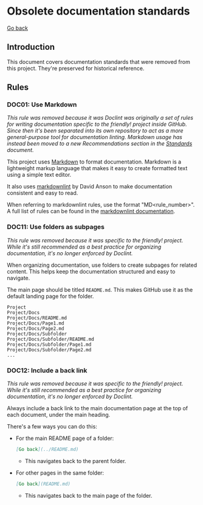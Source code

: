# Obsolete documentation standards

[Go back](../README.md)

## Introduction

This document covers documentation standards that were removed from this project. They're preserved for historical reference.

## Rules

### DOC01: Use Markdown

*This rule was removed because it was Doclint was originally a set of rules for writing documentation specific to the friendly! project inside GitHub. Since then it's been separated into its own repository to act as a more general-purpose tool for documentation linting. Markdown usage has instead been moved to a new Recommendations section in the [Standards](../Standards.md) document.*

This project uses [Markdown](https://en.wikipedia.org/wiki/Markdown) to format documentation. Markdown is a lightweight markup language that makes it easy to create formatted text using a simple text editor.

It also uses [markdownlint](https://github.com/DavidAnson/markdownlint) by David Anson to make documentation consistent and easy to read.

When referring to markdownlint rules, use the format "MD<rule_number>". A full list of rules can be found in the [markdownlint documentation](https://github.com/DavidAnson/markdownlint/tree/main/doc).

### DOC11: Use folders as subpages

*This rule was removed because it was specific to the friendly! project. While it's still recommended as a best practice for organizing documentation, it's no longer enforced by Doclint.*

When organizing documentation, use folders to create subpages for related content. This helps keep the documentation structured and easy to navigate.

The main page should be titled `README.md`. This makes GitHub use it as the default landing page for the folder.

```text
Project
Project/Docs
Project/Docs/README.md
Project/Docs/Page1.md
Project/Docs/Page2.md
Project/Docs/Subfolder
Project/Docs/Subfolder/README.md
Project/Docs/Subfolder/Page1.md
Project/Docs/Subfolder/Page2.md
...
```

### DOC12: Include a back link

*This rule was removed because it was specific to the friendly! project. While it's still recommended as a best practice for organizing documentation, it's no longer enforced by Doclint.*

Always include a back link to the main documentation page at the top of each document, under the main heading.

There's a few ways you can do this:

- For the main README page of a folder:

  ```markdown
  [Go back](../README.md)
  ```

  - This navigates back to the parent folder.

- For other pages in the same folder:

  ```markdown
  [Go back](README.md)
  ```

  - This navigates back to the main page of the folder.
